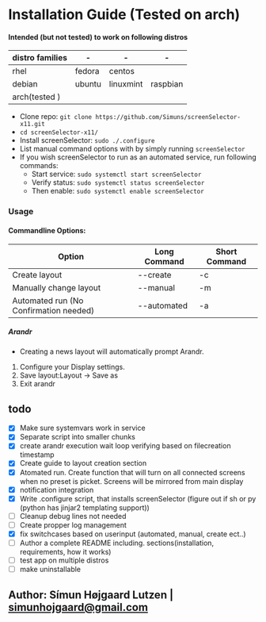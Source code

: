 
# Installation Guide (Tested on arch)
#### Intended (but not tested) to work on following distros
|distro families|-|-|-|
|----|------|------|------|
|rhel|fedora|centos||
|debian|ubuntu|linuxmint|raspbian|
|arch(tested )||||

* Clone repo: `git clone https://github.com/Simuns/screenSelector-x11.git`
* `cd screenSelector-x11/`
* Install screenSelector: `sudo ./.configure`
* List manual command options with by simply running `screenSelector`
* If you wish screenSelector to run as an automated service, run following commands:
    - Start service: `sudo systemctl start screenSelector`
    - Verify status: `sudo systemctl status screenSelector`
    - Then enable: `sudo systemctl enable screenSelector`
### Usage
#### Commandline Options:
|Option|Long Command|Short Command|
|------|------------|-------------|
|Create layout|--create|-c|
|Manually change layout|--manual|-m|
|Automated run (No Confirmation needed)|--automated|-a|
##### Arandr
* Creating a news layout will automatically prompt Arandr.
1. Configure your Display settings.
2. Save layout:Layout -> Save as
3. Exit arandr

## todo

- [x] Make sure systemvars work in service
- [x] Separate script into smaller chunks
- [x] create arandr execution wait loop verifying based on filecreation timestamp
- [x] Create guide to layout creation section
- [x] Atomated run. Create function that will turn on all connected screens when no preset is picket. Screens will be mirrored from main display
- [x] notification integration
- [x] Write .configure script, that installs screenSelector (figure out if sh or py (python has jinjar2 templating support))
- [ ] Cleanup debug lines not needed
- [ ] Create propper log management
- [x] fix switchcases based on userinput (automated, manual, create ect..)
- [ ] Author a complete README including. sections(installation, requirements, how it works)
- [ ] test app on multiple distros
- [ ] make uninstallable

## Author: Símun Højgaard Lutzen | simunhojgaard@gmail.com
